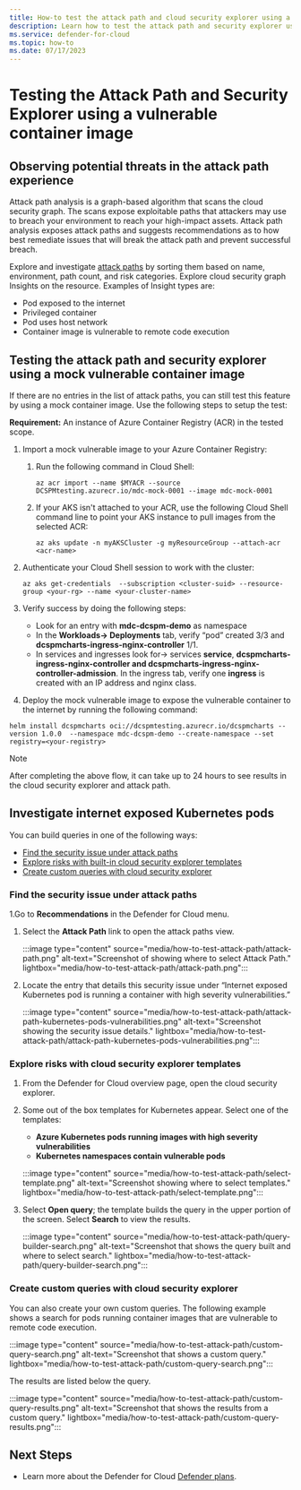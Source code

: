 ```yaml
---
title: How-to test the attack path and cloud security explorer using a vulnerable container image in Microsoft Defender for Cloud
description: Learn how to test the attack path and security explorer using a vulnerable container image
ms.service: defender-for-cloud
ms.topic: how-to
ms.date: 07/17/2023
---
```


# Testing the Attack Path and Security Explorer using a vulnerable container image

## Observing potential threats in the attack path experience

Attack path analysis is a graph-based algorithm that scans the cloud security graph. The scans expose exploitable paths that attackers may use to breach your environment to reach your high-impact assets. Attack path analysis exposes attack paths and suggests recommendations as to how best remediate issues that will break the attack path and prevent successful breach.

Explore and investigate [attack paths](how-to-manage-attack-path.md) by sorting them based on name, environment, path count, and risk categories. Explore cloud security graph Insights on the resource. Examples of Insight types are:

-	Pod exposed to the internet 
-	Privileged container 
-	Pod uses host network 
-	Container image is vulnerable to remote code execution

## Testing the attack path and security explorer using a mock vulnerable container image

If there are no entries in the list of attack paths, you can still test this feature by using a mock container image. Use the following steps to setup the test: 

**Requirement:** An instance of Azure Container Registry (ACR) in the tested scope.

1.	Import a mock vulnerable image to your Azure Container Registry:

    1.	Run the following command in Cloud Shell: 

        ```
        az acr import --name $MYACR --source DCSPMtesting.azurecr.io/mdc-mock-0001 --image mdc-mock-0001
        ```

    1. If your AKS isn't attached to your ACR, use the following Cloud Shell command line to point your AKS instance to pull images from the selected ACR:

        ```
        az aks update -n myAKSCluster -g myResourceGroup --attach-acr <acr-name>

1. Authenticate your Cloud Shell session to work with the cluster:
    
    ```
    az aks get-credentials  --subscription <cluster-suid> --resource-group <your-rg> --name <your-cluster-name>
    
1. Verify success by doing the following steps:

   - Look for an entry with **mdc-dcspm-demo** as namespace
   - In the **Workloads-> Deployments** tab, verify “pod” created 3/3 and **dcspmcharts-ingress-nginx-controller** 1/1.
   - In services and ingresses look for-> services **service**, **dcspmcharts-ingress-nginx-controller and dcspmcharts-ingress-nginx-controller-admission**. In the ingress tab, verify one **ingress** is created with an IP address and nginx class.

1. Deploy the mock vulnerable image to expose the vulnerable container to the internet by running the following command:

 ```
 helm install dcspmcharts oci://dcspmtesting.azurecr.io/dcspmcharts --version 1.0.0  --namespace mdc-dcspm-demo --create-namespace --set registry=<your-registry>
```

> [!NOTE]
> After completing the above flow, it can take up to 24 hours to see results in the cloud security explorer and attack path.

## Investigate internet exposed Kubernetes pods

You can build queries in one of the following ways:

- [Find the security issue under attack paths](#find-the-security-issue-under-attack-paths)
- [Explore risks with built-in cloud security explorer templates](#explore-risks-with-cloud-security-explorer-templates)
- [Create custom queries with cloud security explorer](#create-custom-queries-with-cloud-security-explorer)

### Find the security issue under attack paths

1.Go to **Recommendations** in the Defender for Cloud menu.
1. Select the **Attack Path** link to open the attack paths view.

    :::image type="content" source="media/how-to-test-attack-path/attack-path.png" alt-text="Screenshot of showing where to select Attack Path." lightbox="media/how-to-test-attack-path/attack-path.png":::

1.	Locate the entry that details this security issue under “Internet exposed Kubernetes pod is running a container with high severity vulnerabilities.”

       :::image type="content" source="media/how-to-test-attack-path/attack-path-kubernetes-pods-vulnerabilities.png" alt-text="Screenshot showing the security issue details." lightbox="media/how-to-test-attack-path/attack-path-kubernetes-pods-vulnerabilities.png"::: 

###  Explore risks with cloud security explorer templates

1. From the Defender for Cloud overview page, open the cloud security explorer.

1. Some out of the box templates for Kubernetes appear. Select one of the templates:

    - **Azure Kubernetes pods running images with high severity vulnerabilities**
     - **Kubernetes namespaces contain vulnerable pods**
  
    :::image type="content" source="media/how-to-test-attack-path/select-template.png" alt-text="Screenshot showing where to select templates." lightbox="media/how-to-test-attack-path/select-template.png"::: 

1. Select **Open query**; the template builds the query in the upper portion of the screen. Select **Search** to view the results.
    
    :::image type="content" source="media/how-to-test-attack-path/query-builder-search.png" alt-text="Screenshot that shows the query built and where to select search." lightbox="media/how-to-test-attack-path/query-builder-search.png":::

### Create custom queries with cloud security explorer

You can also create your own custom queries. The following example shows a search for pods running container images that are vulnerable to remote code execution.

:::image type="content" source="media/how-to-test-attack-path/custom-query-search.png" alt-text="Screenshot that shows a custom query." lightbox="media/how-to-test-attack-path/custom-query-search.png":::

The results are listed below the query.

:::image type="content" source="media/how-to-test-attack-path/custom-query-results.png" alt-text="Screenshot that shows the results from a custom query." lightbox="media/how-to-test-attack-path/custom-query-results.png":::

## Next Steps 

 - Learn more about the Defender for Cloud [Defender plans](defender-for-cloud-introduction.md#protect-cloud-workloads).
